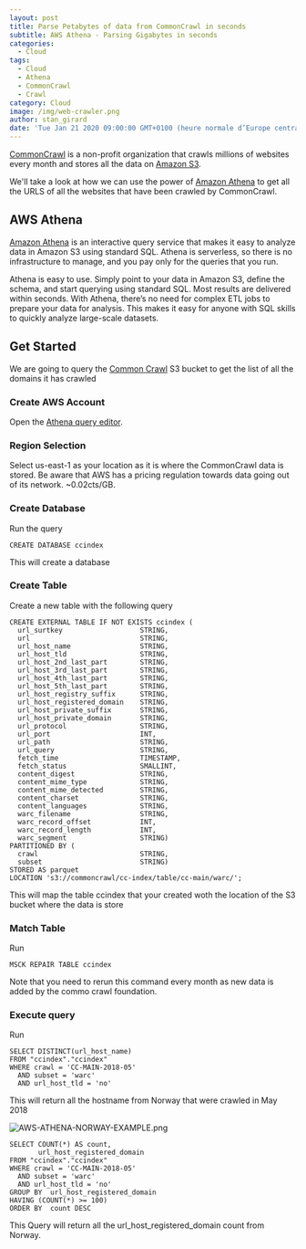 ```yaml
---
layout: post
title: Parse Petabytes of data from CommonCrawl in seconds
subtitle: AWS Athena - Parsing Gigabytes in seconds
categories:
  - Cloud
tags:
  - Cloud
  - Athena
  - CommonCrawl
  - Crawl
category: Cloud
image: /img/web-crawler.png
author: stan_girard
date: 'Tue Jan 21 2020 09:00:00 GMT+0100 (heure normale d’Europe centrale)'
---
```


[CommonCrawl](https://commoncrawl.org/) is a non-profit organization that crawls millions of websites every month and stores all the data on [Amazon S3](https://aws.amazon.com/s3/). 

We'll take a look at how we can use the power of [Amazon Athena](https://aws.amazon.com/athena/) to get all the URLS of all the websites that have been crawled by CommonCrawl.


## AWS Athena 

[Amazon Athena](https://aws.amazon.com/athena/) is an interactive query service that makes it easy to analyze data in Amazon S3 using standard SQL. Athena is serverless, so there is no infrastructure to manage, and you pay only for the queries that you run.

Athena is easy to use. Simply point to your data in Amazon S3, define the schema, and start querying using standard SQL. Most results are delivered within seconds. With Athena, there’s no need for complex ETL jobs to prepare your data for analysis. This makes it easy for anyone with SQL skills to quickly analyze large-scale datasets.


## Get Started

We are going to query the [Common Crawl](https://commoncrawl.org/) S3 bucket to get the list of all the domains it has crawled

### Create AWS Account
 Open the [Athena query editor](https://console.aws.amazon.com/athena/home?region=us-east-1#query).

### Region Selection
 Select us-east-1 as your location as it is where the CommonCrawl data is stored. Be aware that AWS has a pricing regulation towards data going out of its network. ~0.02cts/GB.

### Create Database
Run the query 
```MYSQL
CREATE DATABASE ccindex
```
This will create a database

### Create Table
Create a new table with the following query 
```MYSQL
CREATE EXTERNAL TABLE IF NOT EXISTS ccindex (
  url_surtkey                   STRING,
  url                           STRING,
  url_host_name                 STRING,
  url_host_tld                  STRING,
  url_host_2nd_last_part        STRING,
  url_host_3rd_last_part        STRING,
  url_host_4th_last_part        STRING,
  url_host_5th_last_part        STRING,
  url_host_registry_suffix      STRING,
  url_host_registered_domain    STRING,
  url_host_private_suffix       STRING,
  url_host_private_domain       STRING,
  url_protocol                  STRING,
  url_port                      INT,
  url_path                      STRING,
  url_query                     STRING,
  fetch_time                    TIMESTAMP,
  fetch_status                  SMALLINT,
  content_digest                STRING,
  content_mime_type             STRING,
  content_mime_detected         STRING,
  content_charset               STRING,
  content_languages             STRING,
  warc_filename                 STRING,
  warc_record_offset            INT,
  warc_record_length            INT,
  warc_segment                  STRING)
PARTITIONED BY (
  crawl                         STRING,
  subset                        STRING)
STORED AS parquet
LOCATION 's3://commoncrawl/cc-index/table/cc-main/warc/';
```

This will map the table ccindex that your created woth the location of the S3 bucket where the data is store

### Match Table
Run 
```MYSQL 
MSCK REPAIR TABLE ccindex
```

Note that you need to rerun this command every month as new data is added by the commo crawl foundation.

### Execute query
Run
```MYSQL
SELECT DISTINCT(url_host_name)
FROM "ccindex"."ccindex"
WHERE crawl = 'CC-MAIN-2018-05'
  AND subset = 'warc'
  AND url_host_tld = 'no'
```

This will return all the hostname from Norway that were crawled in May 2018

![AWS-ATHENA-NORWAY-EXAMPLE.png]({{site.baseurl}}/img/AWS-ATHENA-NORWAY-EXAMPLE.png)


```MYSQL
SELECT COUNT(*) AS count,
       url_host_registered_domain
FROM "ccindex"."ccindex"
WHERE crawl = 'CC-MAIN-2018-05'
  AND subset = 'warc'
  AND url_host_tld = 'no'
GROUP BY  url_host_registered_domain
HAVING (COUNT(*) >= 100)
ORDER BY  count DESC
```
This Query will return all the url_host_registered_domain count from Norway.
